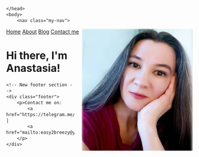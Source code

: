 
<html>
	<head>
		<title>Easy Breezy English</title>
	
  <style>
    .my-image {
      float: right;
      margin-left: 20px;
      margin-top: -30px;
      
    }
  </style>
  <style>
    .my-nav a {
      margin-right: 30px;
    }
  </style>
	</head>
	<body>
		<nav class="my-nav">
  <a href="/">Home</a>
  <a href="/about">About</a>
  <a href="/blog">Blog</a>
  <a href="/contact">Contact me</a>
</nav>
  <img src="pics/prof.jpg" class="my-image" width="300">
		<div class="container">
    		<div class="blurb">
        		<h1>Hi there, I'm Anastasia!</h1>
    		</div><!-- /.blurb -->
		</div><!-- /.container -->
	
    <!-- New footer section -->
    <div class="footer">
        <p>Contact me on:
            <a href="https://telegram.me/easy_breezy_english">Telegram</a> |
            <a href="mailto:easy2breezy@yandex.ru">Email</a>
        </p>
    </div>

</body>
</html>
